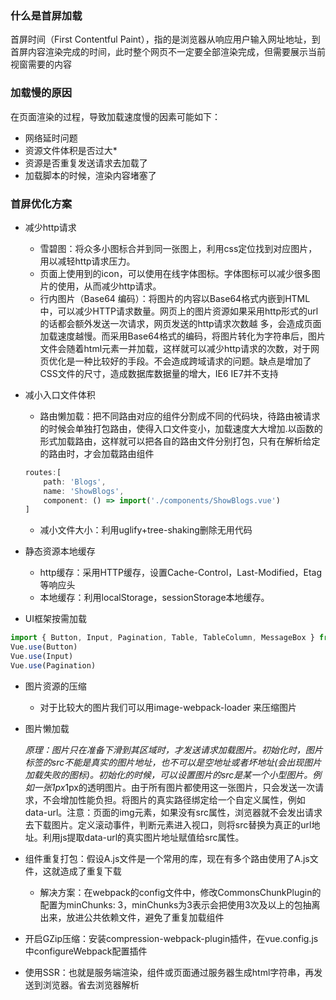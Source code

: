 
### 什么是首屏加载

首屏时间（First Contentful Paint），指的是浏览器从响应用户输入网址地址，到首屏内容渲染完成的时间，此时整个网页不一定要全部渲染完成，但需要展示当前视窗需要的内容

### 加载慢的原因

在页面渲染的过程，导致加载速度慢的因素可能如下：

* 网络延时问题
* 资源文件体积是否过大*
* 资源是否重复发送请求去加载了
* 加载脚本的时候，渲染内容堵塞了

### 首屏优化方案

* 减少http请求
   * 雪碧图：将众多小图标合并到同一张图上，利用css定位找到对应图片，用以减轻http请求压力。
   * 页面上使用到的icon，可以使用在线字体图标。字体图标可以减少很多图片的使用，从而减少http请求。
   * 行内图片（Base64 编码）：将图片的内容以Base64格式内嵌到HTML中，可以减少HTTP请求数量。网页上的图片资源如果采用http形式的url的话都会额外发送一次请求，网页发送的http请求次数越  多，会造成页面加载速度越慢。而采用Base64格式的编码，将图片转化为字符串后，图片文件会随着html元素一并加载，这样就可以减少http请求的次数，对于网页优化是一种比较好的手段。不会造成跨域请求的问题。缺点是增加了CSS文件的尺寸，造成数据库数据量的增大，IE6 IE7并不支持

* 减小入口文件体积
    * 路由懒加载：把不同路由对应的组件分割成不同的代码块，待路由被请求的时候会单独打包路由，使得入口文件变小，加载速度大大增加.以函数的形式加载路由，这样就可以把各自的路由文件分别打包，只有在解析给定的路由时，才会加载路由组件
    ```js
    routes:[ 
        path: 'Blogs',
        name: 'ShowBlogs',
        component: () => import('./components/ShowBlogs.vue')
    ]
    ```
    * 减小文件大小：利用uglify+tree-shaking删除无用代码

* 静态资源本地缓存
    * http缓存：采用HTTP缓存，设置Cache-Control，Last-Modified，Etag等响应头
    * 本地缓存：利用localStorage，sessionStorage本地缓存。

* UI框架按需加载
```js
import { Button, Input, Pagination, Table, TableColumn, MessageBox } from 'element-ui';
Vue.use(Button)
Vue.use(Input)
Vue.use(Pagination)
```

* 图片资源的压缩
   * 对于比较大的图片我们可以用image-webpack-loader 来压缩图片

* 图片懒加载

  *原理：图片只在准备下滑到其区域时，才发送请求加载图片。初始化时，图片标签的src不能是真实的图片地址，也不可以是空地址或者坏地址(会出现图片加载失败的图标)。初始化的时候，可以设置图片的src是某一个小型图片。例如一张1px*1px的透明图片。由于所有图片都使用这一张图片，只会发送一次请求，不会增加性能负担。将图片的真实路径绑定给一个自定义属性，例如data-url。注意：页面的img元素，如果没有src属性，浏览器就不会发出请求去下载图片。定义滚动事件，判断元素进入视口，则将src替换为真正的url地址。利用js提取data-url的真实图片地址赋值给src属性。

* 组件重复打包：假设A.js文件是一个常用的库，现在有多个路由使用了A.js文件，这就造成了重复下载

    * 解决方案：在webpack的config文件中，修改CommonsChunkPlugin的配置为minChunks: 3，minChunks为3表示会把使用3次及以上的包抽离出来，放进公共依赖文件，避免了重复加载组件

* 开启GZip压缩：安装compression-webpack-plugin插件，在vue.config.js中configureWebpack配置插件

* 使用SSR：也就是服务端渲染，组件或页面通过服务器生成html字符串，再发送到浏览器。省去浏览器解析

